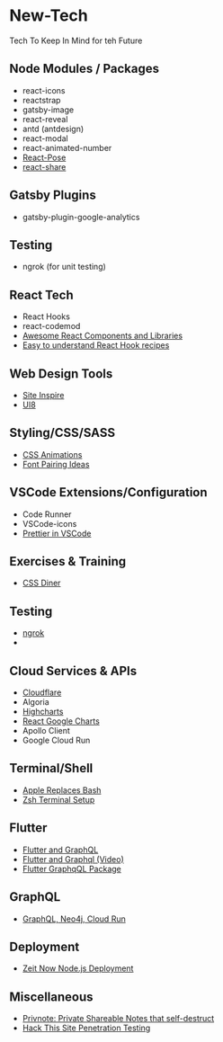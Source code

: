 # New-Tech

Tech To Keep In Mind for teh Future

## Node Modules / Packages

- react-icons
- reactstrap
- gatsby-image
- react-reveal
- antd (antdesign)
- react-modal
- react-animated-number
- [React-Pose][9]
- [react-share][12]

## Gatsby Plugins

- gatsby-plugin-google-analytics

## Testing

- ngrok (for unit testing)

## React Tech

- React Hooks
- react-codemod
- [Awesome React Components and Libraries][2]
- [Easy to understand React Hook recipes][19]

## Web Design Tools

- [Site Inspire][1]
- [UI8][23]

## Styling/CSS/SASS

- [CSS Animations][8]
- [Font Pairing Ideas][21]

## VSCode Extensions/Configuration

- Code Runner
- VSCode-icons
- [Prettier in VSCode][13]

## Exercises & Training

- [CSS Diner][3]

## Testing

- [ngrok][4]
-

## Cloud Services & APIs

- [Cloudflare][5]
- Algoria
- [Highcharts][6]
- [React Google Charts][7]
- Apollo Client
- Google Cloud Run

## Terminal/Shell

- [Apple Replaces Bash][10]
- [Zsh Terminal Setup][11]

## Flutter

- [Flutter and GraphQL][14]
- [Flutter and Graphql (Video)][15]
- [Flutter GraphqQL Package][16]

## GraphQL

- [GraphQL, Neo4j, Cloud Run][17]

## Deployment

- [Zeit Now Node.js Deployment][18]

## Miscellaneous

- [Privnote: Private Shareable Notes that self-destruct][22]
- [Hack This Site Penetration Testing][24]

<!--! Links -->

[1]: https://www.siteinspire.com
[2]: https://github.com/brillout/awesome-react-components
[3]: https://flukeout.github.io
[4]: https://ngrok.com
[5]: https://support.cloudflare.com/hc/en-us/articles/205177068-How-does-Cloudflare-work-
[6]: https://www.highcharts.com/
[7]: https://react-google-charts.com/
[8]: https://codepen.io/Kseso/pen/bfzjC
[9]: https://popmotion.io/pose/learn/install/
[10]: https://www.theverge.com/2019/6/4/18651872/apple-macos-catalina-zsh-bash-shell-replacement-features
[11]: https://dev.to/aspittel/my-terminal-setup-iterm2--zsh--30lm
[12]: https://github.com/nygardk/react-share
[13]: https://glebbahmutov.com/blog/configure-prettier-in-vscode/#integrate-eslint-in-vscode

<!-- Flutter Stuff Below -->

[14]: https://medium.com/flutter-community/graphql-with-flutter-d974abcd2ccc
[15]: https://www.youtube.com/watch?v=Re7FPa3wzN0#action=share
[16]: https://pub.dev/packages/graphql_flutter

<!-- GraphQL -->

[17]: https://medium.com/google-cloud/secure-graphql-apis-in-minutes-with-google-cloud-run-and-grand-stack-97d050dbc744

<!-- Deployment -->

[18]: https://zeit.co/
[19]: https://usehooks.com/
[20]: https://ngrok.com/

<!-- Font Ideas -->

[21]: https://fontpair.co/

<!-- miscellaneous -->

[22]: https://privnote.com/
[23]: https://ui8.net/
[24]: https://www.hackthissite.org/
